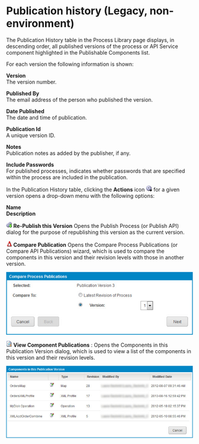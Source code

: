 # Publication history \(Legacy, non-environment\) 

<head>
  <meta name="guidename" content="Integration"/>
  <meta name="context" content="GUID-1ed5e6db-4957-41e8-9e13-fed62078958c"/>
</head>


The Publication History table in the Process Library page displays, in descending order, all published versions of the process or API Service component highlighted in the Publishable Components list.

For each version the following information is shown:

**Version**   
The version number.

**Published By**   
The email address of the person who published the version.

**Date Published**   
The date and time of publication.

**Publication Id**   
A unique version ID.

**Notes**   
Publication notes as added by the publisher, if any.

**Include Passwords**   
For published processes, indicates whether passwords that are specified within the process are included in the publication.

In the Publication History table, clicking the **Actions** icon ![Gear or Actions icon](../Images/main-ic-gear-blue-and-arrow-black-16_188e61d7-2204-48ad-b085-15fa4a70615d.jpg) for a given version opens a drop-down menu with the following options:

**Name**  
**Description**

**![Gear with down arrow icon](../Images/main-ic-gears-blue-arrow-green-down-16_9034ff4e-f886-4898-9e76-d2c2e373cd86.jpg) Re-Publish this Version**
Opens the Publish Process \(or Publish API\) dialog for the purpose of republishing this version as the current version.

**![Warning triangle icon](../Images/main-ic-triangle-red-on-white-16_5aefe2f5-6c1b-4ac8-a81a-84199b820e5f.jpg) Compare Publication**
Opens the Compare Process Publications \(or Compare API Publications\) wizard, which is used to compare the components in this version and their revision levels with those in another version.

![Compare Process Publications dialog](../Images/manage-db-compare-published-versions-selection_9fbe8d37-8447-4c37-a641-6cf523a0b09f.jpg)

**![Document with magnifying glass icon](../Images/main-ic-document-with-magnifying-glass-16_36098f7c-7a65-41a5-8392-a2e729d3de91.jpg) View Component Publications**
:   Opens the Components in this Publication Version dialog, which is used to view a list of the components in this version and their revision levels.

![Components in this Publication Version dialog](../Images/manage-db-components-in-publication-version_5f077359-adfb-4d34-b260-de357054cfa1.jpg)